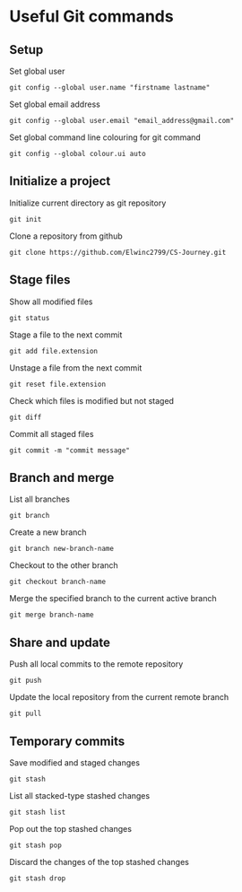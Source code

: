 # Useful Git commands

## Setup

Set global user

```
git config --global user.name "firstname lastname"
```

Set global email address

```
git config --global user.email "email_address@gmail.com"
```

Set global command line colouring for git command

```
git config --global colour.ui auto
```

## Initialize a project

Initialize current directory as git repository

```
git init
```

Clone a repository from github

```
git clone https://github.com/Elwinc2799/CS-Journey.git
```

## Stage files

Show all modified files

```
git status
```

Stage a file to the next commit

```
git add file.extension
```

Unstage a file from the next commit

```
git reset file.extension
```

Check which files is modified but not staged

```
git diff
```

Commit all staged files

```
git commit -m "commit message"
```

## Branch and merge

List all branches

```
git branch
```

Create a new branch

```
git branch new-branch-name
```

Checkout to the other branch

```
git checkout branch-name
```

Merge the specified branch to the current active branch

```
git merge branch-name
```

## Share and update

Push all local commits to the remote repository

```
git push
```

Update the local repository from the current remote branch

```
git pull
```

## Temporary commits

Save modified and staged changes

```
git stash
```

List all stacked-type stashed changes

```
git stash list
```

Pop out the top stashed changes

```
git stash pop
```

Discard the changes of the top stashed changes

```
git stash drop
```
